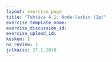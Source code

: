 ```yaml
---
layout: exercise_page
title: "Tehtävä 4.1: Node-laskin (2p)"
exercise_template_name:
exercise_discussion_id:
exercise_upload_id:
kesken: 1
no_review: 1
julkaisu: 27.1.2018
---
```


